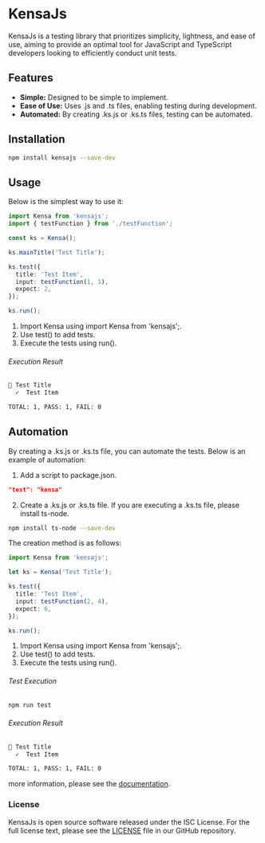 # KensaJs

KensaJs is a testing library that prioritizes simplicity, lightness, and ease of use, aiming to provide an optimal tool for JavaScript and TypeScript developers looking to efficiently conduct unit tests.

## Features

- **Simple:** Designed to be simple to implement.
- **Ease of Use:** Uses .js and .ts files, enabling testing during development.
- **Automated:** By creating .ks.js or .ks.ts files, testing can be automated.

## Installation

```sh
npm install kensajs --save-dev
```

## Usage

Below is the simplest way to use it:

```typescript
import Kensa from 'kensajs';
import { testFunction } from './testFunction';

const ks = Kensa();

ks.mainTitle('Test Title');

ks.test({
  title: 'Test Item',
  input: testFunction(1, 1),
  expect: 2,
});

ks.run();
```

1. Import Kensa using import Kensa from 'kensajs';.
1. Use test() to add tests.
1. Execute the tests using run().

###### Execution Result
```bash
📄 Test Title
  ✓  Test Item

TOTAL: 1, PASS: 1, FAIL: 0
```


## Automation

By creating a .ks.js or .ks.ts file, you can automate the tests.
Below is an example of automation:

1. Add a script to package.json.

```json
"test": "kensa"
```

2. Create a .ks.js or .ks.ts file. If you are executing a .ks.ts file, please install ts-node.

```sh
npm install ts-node --save-dev
```

The creation method is as follows:

```typescript
import Kensa from 'kensajs';

let ks = Kensa('Test Title');

ks.test({
  title: 'Test Item',
  input: testFunction(2, 4),
  expect: 6,
});

ks.run();
```

1. Import Kensa using import Kensa from 'kensajs';.
1. Use test() to add tests.
1. Execute the tests using run().

###### Test Execution
```sh
npm run test
```
###### Execution Result

```bash
📄 Test Title
  ✓  Test Item

TOTAL: 1, PASS: 1, FAIL: 0
```

more information, please see the [documentation](https://sunaga104.github.io/KensaJs/).

### License
KensaJs is open source software released under the ISC License. For the full license text, please see the [LICENSE](https://github.com/sunaga104/KensaJs/blob/main/LICENSE) file in our GitHub repository.